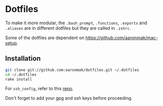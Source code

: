 # Dotfiles

To make it more modular, the `.bash_prompt`, `.functions`, `.exports` and
`.aliases` are in different dotfiles but they are called in `.zshrc`.

Some of the dotfiles are dependent on https://github.com/aaronmak/mac-setup.

## Installation

```bash
git clone git://github.com:aaronmak/dotfiles.git ~/.dotfiles
cd ~/.dotfiles
rake install
```

For `ssh_config`, refer to this [repo](https://github.com/aaronmak/ssh-config).

Don't forget to add your gpg and ssh keys before proceeding.
